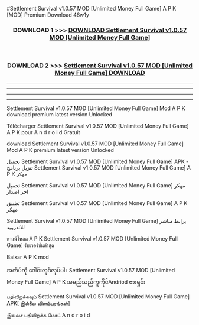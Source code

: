 #Settlement Survival v1.0.57 MOD [Unlimited Money Full Game] A P K [MOD] Premium Download 46w1y



<div align="center">

<h3>DOWNLOAD 1 >>> <a href="https://teeasianyam.web.app?sq=Settlement Survival v1.0.57 MOD [Unlimited Money Full Game]">DOWNLOAD Settlement Survival v1.0.57 MOD [Unlimited Money Full Game] </a></h3><br>

<h3>DOWNLOAD 2 >>> <a href="https://teeasianyam.web.app?sq=Settlement Survival v1.0.57 MOD [Unlimited Money Full Game] ">Settlement Survival v1.0.57 MOD [Unlimited Money Full Game]  DOWNLOAD </a></h3>

</div>


----------------------------------------------------------

----------------------------------------------------------

----------------------------------------------------------

----------------------------------------------------------


Settlement Survival v1.0.57 MOD [Unlimited Money Full Game]  Mod A P K download premium latest version Unlocked

Télécharger Settlement Survival v1.0.57 MOD [Unlimited Money Full Game]  A P K pour A n d r o i d Gratuit

download Settlement Survival v1.0.57 MOD [Unlimited Money Full Game]  Mod A P K premium latest version Unlocked

تحميل Settlement Survival v1.0.57 MOD [Unlimited Money Full Game]  APK - تنزيل برنامج Settlement Survival v1.0.57 MOD [Unlimited Money Full Game]  A P K مهكر

تحميل Settlement Survival v1.0.57 MOD [Unlimited Money Full Game]  مهكر اخر اصدار

تطبيق Settlement Survival v1.0.57 MOD [Unlimited Money Full Game]  A P K مهكر

Settlement Survival v1.0.57 MOD [Unlimited Money Full Game]  برابط مباشر للاندرويد

ดาวน์โหลด A P K Settlement Survival v1.0.57 MOD [Unlimited Money Full Game]  รับเวอร์ชันล่าสุด

Baixar A P K mod

အက်ပ်ကို ဒေါင်းလုဒ်လုပ်ပါ။ Settlement Survival v1.0.57 MOD [Unlimited Money Full Game]  A P K အမည်သည်ကူကိုင်Andriod ဗားရှင်း

பதிவிறக்கவும் Settlement Survival v1.0.57 MOD [Unlimited Money Full Game]  APK[ இல்லை விளம்பரங்கள்] 
 
இலவச பதிவிறக்க மோட் A n d r o i d



